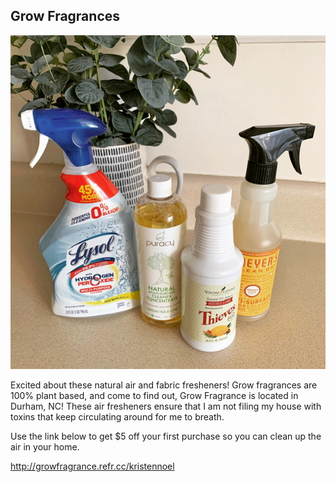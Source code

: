## Grow Fragrances

![image](images/2214453B-A419-44DD-B136-337C67ACCCB5.jpeg)

Excited about these natural air and fabric fresheners! Grow fragrances are 100% plant based, and come to find out, Grow Fragrance is located in Durham, NC! These air fresheners ensure that I am not filing my house with toxins that keep circulating around for me to breath. 

Use the link below to get $5 off your first purchase so you can clean up the air in your home.

http://growfragrance.refr.cc/kristennoel

